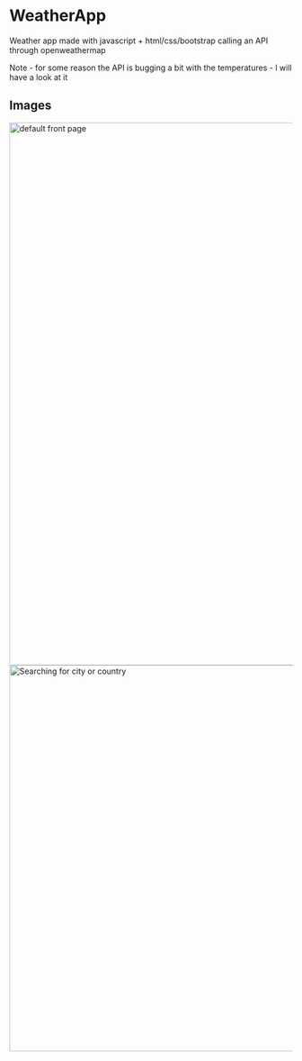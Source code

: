 # WeatherApp
Weather app made with javascript + html/css/bootstrap calling an API through openweathermap

Note - for some reason the API is bugging a bit with the temperatures - I will have a look at it

## Images

<img width="964" alt="default front page" src="https://user-images.githubusercontent.com/33609590/183440953-097235de-45a3-4575-b71d-39b60474ae8a.png">

<img width="686" alt="Searching for city or country" src="https://user-images.githubusercontent.com/33609590/183441014-8acbf260-f749-4487-974d-2cf8f127e094.png">
